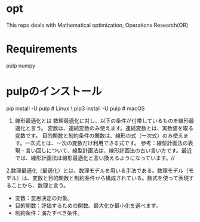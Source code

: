 # opt
This repo deals with Mathematical optimization, Operations Research(OR) 

# Requirements
pulp
numpy
# pulpのインストール 
pip install -U pulp # Linux \\
pip3 install -U pulp  # macOS

1. 線形最適化とは
  数理最適化に対し、以下の条件が付帯しているものを線形最適化と言う。
  変数は、連続変数のみ使えます。連続変数とは、実数値を取る変数です。
  目的関数と制約条件の関数は、線形の式（一次式）のみ使えます。一次式とは、一次の変数だけ利用できる式です。
  参考：線型計画法の表現・言い回しについて、線型計画法は、線形計画法の古い言い方です。最近では、線形計画法は線形最適化と言い換えるようになっています。//

2.数理最適化（最適化）とは、数理モデルを用いる手法である。数理モデル（モデル）は、変数と目的関数と制約条件から構成されている。数式を使って表現することから、数理と言う。
- 変数：意思決定の対象。
- 目的関数：評価するための関数。最大化か最小化を選べます。
- 制約条件：満たすべき条件。 
